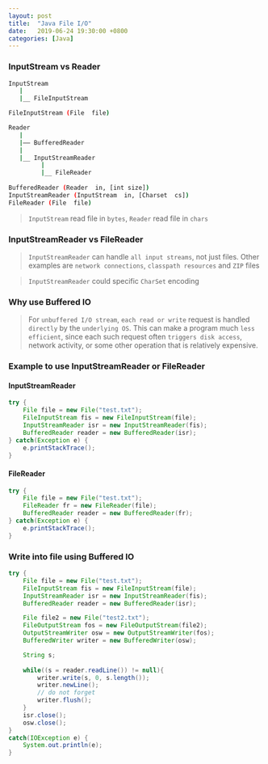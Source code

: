 ```yaml
---
layout: post
title:  "Java File I/O"
date:   2019-06-24 19:30:00 +0800
categories: [Java]
---
```

### InputStream vs Reader
```bash
InputStream 
   |
   |__ FileInputStream 

FileInputStream (File  file) 

Reader
   |
   |—— BufferedReader 
   |
   |__ InputStreamReader 
         |
         |__ FileReader
        
BufferedReader (Reader  in, [int size]) 
InputStreamReader (InputStream  in, [Charset  cs])  
FileReader (File  file)
```
> `InputStream` read file in `bytes`, `Reader` read file in `chars`

### InputStreamReader vs FileReader
> `InputStreamReader` can handle `all input streams`, not just files. Other examples are `network connections`, `classpath resources` and `ZIP` files

> `InputStreamReader` could specific `CharSet` encoding

### Why use Buffered IO
> For `unbuffered I/O stream`, `each read or write` request is handled `directly` by the `underlying OS`. This can make a program much `less efficient`, since each such request often `triggers disk access`, network activity, or some other operation that is relatively expensive. 

### Example to use InputStreamReader or FileReader

#### InputStreamReader

```java
try {
    File file = new File("test.txt");
    FileInputStream fis = new FileInputStream(file);
    InputStreamReader isr = new InputStreamReader(fis);
    BufferedReader reader = new BufferedReader(isr);
} catch(Exception e) {
    e.printStackTrace();
}
```

#### FileReader 

```java
try {
    File file = new File("test.txt");
    FileReader fr = new FileReader(file);
    BufferedReader reader = new BufferedReader(fr);
} catch(Exception e) {
    e.printStackTrace();
}
```

### Write into file using Buffered IO

```java
try {
    File file = new File("test.txt");
    FileInputStream fis = new FileInputStream(file);
    InputStreamReader isr = new InputStreamReader(fis);
    BufferedReader reader = new BufferedReader(isr);

    File file2 = new File("test2.txt");
    FileOutputStream fos = new FileOutputStream(file2);
    OutputStreamWriter osw = new OutputStreamWriter(fos);
    BufferedWriter writer = new BufferedWriter(osw);

    String s;
    
    while((s = reader.readLine()) != null){
        writer.write(s, 0, s.length());
        writer.newLine();
        // do not forget
        writer.flush();
    }
    isr.close();
    osw.close();
}
catch(IOException e) {
    System.out.println(e);
}
```




